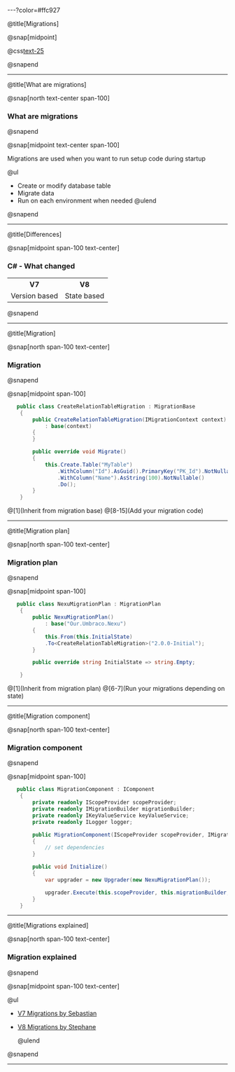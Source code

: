---?color=#ffc927

@title[Migrations]

@snap[midpoint]

@css[text-25](Migrations)

@snapend

---

@title[What are migrations]

@snap[north text-center span-100]

### What are migrations

@snapend

@snap[midpoint text-center span-100]

Migrations are used when you want to run setup code during startup

@ul
- Create or modify database table
- Migrate data
- Run on each environment when needed
@ulend

@snapend

---

@title[Differences]

@snap[midpoint span-100 text-center]

### C&num; - What changed

<table class="text-09">
  <tr>
    <th>V7</th>
    <th>V8</th>
  </tr>
  <tr>
    <td>Version based</td>
    <td>State based</td>
  </tr>    
</table>

@snapend

---

@title[Migration]

@snap[north span-100 text-center]

### Migration

@snapend


@snap[midpoint span-100]

```csharp
   public class CreateRelationTableMigration : MigrationBase
    {
        public CreateRelationTableMigration(IMigrationContext context)
            : base(context)
        {
        }

        public override void Migrate()
        {
            this.Create.Table("MyTable")
                .WithColumn("Id").AsGuid().PrimaryKey("PK_Id").NotNullable()
                .WithColumn("Name").AsString(100).NotNullable()
                .Do();
        }
    }
```
@[1](Inherit from migration base)
@[8-15](Add your migration code)

---

@title[Migration plan]

@snap[north span-100 text-center]

### Migration plan

@snapend


@snap[midpoint span-100]

```csharp
   public class NexuMigrationPlan : MigrationPlan
    {
        public NexuMigrationPlan()
            : base("Our.Umbraco.Nexu")
        {
            this.From(this.InitialState)
			.To<CreateRelationTableMigration>("2.0.0-Initial");
        }

        public override string InitialState => string.Empty;

    }
```
@[1](Inherit from migration plan)
@[6-7](Run your migrations depending on state)

---

@title[Migration component]

@snap[north span-100 text-center]

### Migration component

@snapend


@snap[midpoint span-100]

```csharp
   public class MigrationComponent : IComponent
    {
        private readonly IScopeProvider scopeProvider;
        private readonly IMigrationBuilder migrationBuilder;
        private readonly IKeyValueService keyValueService;
        private readonly ILogger logger;

        public MigrationComponent(IScopeProvider scopeProvider, IMigrationBuilder migrationBuilder, IKeyValueService keyValueService, ILogger logger)
        {
            // set dependencies
        }

        public void Initialize()
        {
            var upgrader = new Upgrader(new NexuMigrationPlan());

            upgrader.Execute(this.scopeProvider, this.migrationBuilder, this.keyValueService, this.logger);
        }
    }
```

---

@title[Migrations explained]

@snap[north span-100 text-center]

### Migration explained

@snapend

@snap[midpoint span-100 text-center]

@ul[](false)

- [V7 Migrations by Sebastian](https://cultiv.nl/blog/using-umbraco-migrations-to-deploy-changes/)
- [V8 Migrations by Stephane](https://www.zpqrtbnk.net/posts/migrations-in-v8/)


  @ulend

@snapend

--- 

